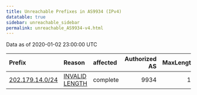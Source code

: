 ```yaml
---
title: Unreachable Prefixes in AS9934 (IPv4)
datatable: true
sidebar: unreachable_sidebar
permalink: unreachable_AS9934-v4.html
---
```


Data as of 2020-01-02 23:00:00 UTC


<div class="datatable-begin"></div>

| Prefix                                                   | Reason                                                                                                   | affected   |   Authorized AS |   MaxLength | Anchor                                       |   unreachable /24s |
|:---------------------------------------------------------|:---------------------------------------------------------------------------------------------------------|:-----------|----------------:|------------:|:---------------------------------------------|-------------------:|
| [202.179.14.0/24](https://stat.ripe.net/202.179.14.0/24) | [INVALID LENGTH](https://rpki-validator.ripe.net/announcement-preview?asn=AS9934&prefix=202.179.14.0/24) | complete   |            9934 |          19 | [APNIC](unreachable_APNIC_RPKI_Root-v4.html) |                  1 |

<div class="datatable-end"></div>